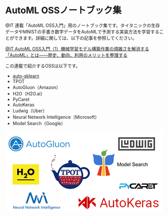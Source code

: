 # AutoML OSSノートブック集

@IT 連載「AutoML OSS入門」用のノートブック集です。タイタニックの生存データやMNISTの手書き数字データをAutoMLで予測する実装方法を学習することができます。詳細に関しては、以下の記事を参照してください。

[@IT AutoML OSS入門（1）機械学習モデル構築作業の煩雑さを解消する「AutoML」とは――歴史、動向、利用のメリットを整理する](https://www.atmarkit.co.jp/ait/articles/2107/02/news006.html)

この連載で紹介するOSSは以下です。

 - [auto-sklearn](https://github.com/aiq2020-tw/automl-notebooks/blob/main/02_auto-sklearn/auto-sklearn_Titanic.ipynb)
 - TPOT
 - AutoGluon（Amazon）
 - H2O（H2O.ai）
 - PyCaret
 - AutoKeras
 - Ludwig（Uber）
 - Neural Network Intelligence（Microsoft）
 - Model Search（Google）

![logos](logos.png) 
